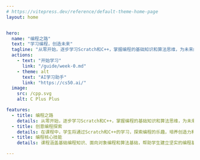 ```yaml
---
# https://vitepress.dev/reference/default-theme-home-page
layout: home


hero:
  name: "编程之路"
  text: "学习编程，创造未来"
  tagline: "从零开始，逐步学习Scratch和C++，掌握编程的基础知识和算法思维，为未来的编程之路铺平道路。"
  actions:
    - text: "开始学习"
      link: "/guide/week-0.md"
    - theme: alt
      text: "AI学习助手"
      link: "https://cs50.ai/"
  image:
    src: /cpp.svg
    alt: C Plus Plus

features:
  - title: 编程之路
    details: 从零开始，逐步学习Scratch和C++，掌握编程的基础知识和算法思维，为未来的编程之路铺平道路。
  - title: 创意编程探索
    details: 在课程中，学生将通过Scratch和C++的学习，探索编程的乐趣，培养创造力和解决问题的能力。
  - title: 编程核心技能
    details: 课程涵盖基础编程知识、面向对象编程和算法基础，帮助学生建立坚实的编程基础，为未来的发展打下基础。

---
```


<style>
:root {
  --vp-home-hero-name-color: transparent;
  --vp-home-hero-name-background: -webkit-linear-gradient(120deg, #5c8dbc 30%, #1a4674);

  --vp-home-hero-image-background-image: linear-gradient(-45deg, #5c8dbc 50%, #1a4674 50%);
  --vp-home-hero-image-filter: blur(44px);
}

@media (min-width: 640px) {
  :root {
    --vp-home-hero-image-filter: blur(56px);
  }
}

@media (min-width: 960px) {
  :root {
    --vp-home-hero-image-filter: blur(68px);
  }
}
</style>
